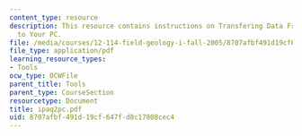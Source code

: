 ```yaml
---
content_type: resource
description: This resource contains instructions on Transfering Data From Your iPAQ
  to Your PC.
file: /media/courses/12-114-field-geology-i-fall-2005/8707afbf491d19cf647fd8c17808cec4_ipaq2pc.pdf
file_type: application/pdf
learning_resource_types:
- Tools
ocw_type: OCWFile
parent_title: Tools
parent_type: CourseSection
resourcetype: Document
title: ipaq2pc.pdf
uid: 8707afbf-491d-19cf-647f-d8c17808cec4
---
```

